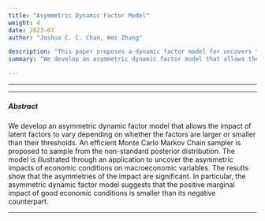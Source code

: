 ```yaml
---
title: "Asymmetric Dynamic Factor Model"
weight: 4
date: 2023-07
author: "Joshua C. C. Chan, Wei Zhang"

description: "This paper proposes a dynamic factor model for uncovers the asymmetric impacts of latent factors."
summary: "We develop an asymmetric dynamic factor model that allows the impact of latent factors to vary depending on whether the factors are larger or smaller than their thresholds."

---
```


---

[//]: # ()

---

##### Abstract

We develop an asymmetric dynamic factor model that allows the impact of latent factors to vary depending on whether the factors are larger or smaller than their thresholds. 
An efficient Monte Carlo Markov Chain sampler is proposed to sample from the non-standard posterior distribution. 
The model is illustrated through an application to uncover the asymmetric impacts of economic conditions on macroeconomic variables. 
The results show that the asymmetries of the impact are significant. In particular, the asymmetric dynamic factor model suggests that the positive marginal impact of good economic conditions is smaller than its negative counterpart.

---
